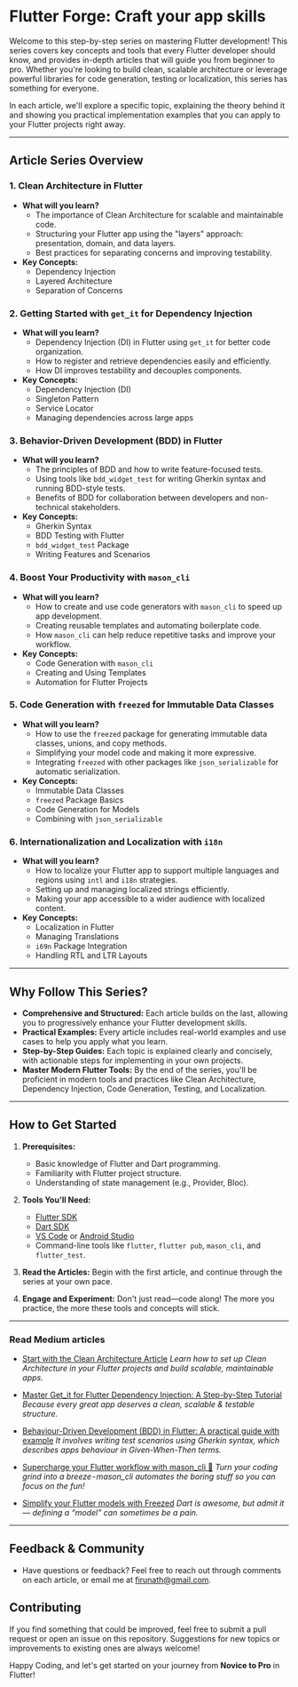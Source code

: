 # **Flutter Forge: Craft your app skills**

Welcome to this step-by-step series on mastering Flutter development! This series covers key concepts and tools that every Flutter developer should know, and provides in-depth articles that will guide you from beginner to pro. Whether you're looking to build clean, scalable architecture or leverage powerful libraries for code generation, testing or localization, this series has something for everyone.

In each article, we'll explore a specific topic, explaining the theory behind it and showing you practical implementation examples that you can apply to your Flutter projects right away.

---

## **Article Series Overview**

### 1. **Clean Architecture in Flutter**

- **What will you learn?**
  - The importance of Clean Architecture for scalable and maintainable code.
  - Structuring your Flutter app using the "layers" approach: presentation, domain, and data layers.
  - Best practices for separating concerns and improving testability.
- **Key Concepts:**
  - Dependency Injection
  - Layered Architecture
  - Separation of Concerns

### 2. **Getting Started with `get_it` for Dependency Injection**

- **What will you learn?**
  - Dependency Injection (DI) in Flutter using `get_it` for better code organization.
  - How to register and retrieve dependencies easily and efficiently.
  - How DI improves testability and decouples components.
- **Key Concepts:**
  - Dependency Injection (DI)
  - Singleton Pattern
  - Service Locator
  - Managing dependencies across large apps

### 3. **Behavior-Driven Development (BDD) in Flutter**

- **What will you learn?**
  - The principles of BDD and how to write feature-focused tests.
  - Using tools like `bdd_widget_test` for writing Gherkin syntax and running BDD-style tests.
  - Benefits of BDD for collaboration between developers and non-technical stakeholders.
- **Key Concepts:**
  - Gherkin Syntax
  - BDD Testing with Flutter
  - `bdd_widget_test` Package
  - Writing Features and Scenarios

### 4. **Boost Your Productivity with `mason_cli`**

- **What will you learn?**
  - How to create and use code generators with `mason_cli` to speed up app development.
  - Creating reusable templates and automating boilerplate code.
  - How `mason_cli` can help reduce repetitive tasks and improve your workflow.
- **Key Concepts:**
  - Code Generation with `mason_cli`
  - Creating and Using Templates
  - Automation for Flutter Projects

### 5. **Code Generation with `freezed` for Immutable Data Classes**

- **What will you learn?**
  - How to use the `freezed` package for generating immutable data classes, unions, and copy methods.
  - Simplifying your model code and making it more expressive.
  - Integrating `freezed` with other packages like `json_serializable` for automatic serialization.
- **Key Concepts:**
  - Immutable Data Classes
  - `freezed` Package Basics
  - Code Generation for Models
  - Combining with `json_serializable`

### 6. **Internationalization and Localization with `i18n`**

- **What will you learn?**
  - How to localize your Flutter app to support multiple languages and regions using `intl` and `i18n` strategies.
  - Setting up and managing localized strings efficiently.
  - Making your app accessible to a wider audience with localized content.
- **Key Concepts:**
  - Localization in Flutter
  - Managing Translations
  - `i69n` Package Integration
  - Handling RTL and LTR Layouts

---

## **Why Follow This Series?**

- **Comprehensive and Structured:** Each article builds on the last, allowing you to progressively enhance your Flutter development skills.
- **Practical Examples:** Every article includes real-world examples and use cases to help you apply what you learn.
- **Step-by-Step Guides:** Each topic is explained clearly and concisely, with actionable steps for implementing in your own projects.
- **Master Modern Flutter Tools:** By the end of the series, you'll be proficient in modern tools and practices like Clean Architecture, Dependency Injection, Code Generation, Testing, and Localization.

---

## **How to Get Started**

1. **Prerequisites:**

   - Basic knowledge of Flutter and Dart programming.
   - Familiarity with Flutter project structure.
   - Understanding of state management (e.g., Provider, Bloc).

2. **Tools You'll Need:**

   - [Flutter SDK](https://flutter.dev/docs/get-started/install)
   - [Dart SDK](https://dart.dev/get-dart)
   - [VS Code](https://code.visualstudio.com/) or [Android Studio](https://developer.android.com/studio)
   - Command-line tools like `flutter`, `flutter pub`, `mason_cli`, and `flutter_test`.

3. **Read the Articles:** Begin with the first article, and continue through the series at your own pace.

4. **Engage and Experiment:** Don't just read—code along! The more you practice, the more these tools and concepts will stick.

---


### **Read Medium articles**

- [Start with the Clean Architecture Article](https://medium.com/@firunath/clean-architecture-in-flutter-a-simple-guide-for-beginners-f4b77702e94a)  _Learn how to set up Clean Architecture in your Flutter projects and build scalable, maintainable apps._

- [Master Get_it for Flutter Dependency Injection: A Step-by-Step Tutorial](https://medium.com/@firunath/dependency-injection-made-easy-with-get-it-step-by-step-flutter-tutorial-1d02e39da885) _Because every great app deserves a clean, scalable & testable structure._

- [Behaviour-Driven Development (BDD) in Flutter: A practical guide with example](https://medium.com/@firunath/behaviour-driven-development-bdd-in-flutter-a-practical-guide-with-example-215d71939c52) _It involves writing test scenarios using Gherkin syntax, which describes apps behaviour in Given-When-Then terms._

- [Supercharge your Flutter workflow with mason_cli 🚀](https://medium.com/@firunath/supercharge-your-flutter-workflow-with-mason-cli-5aefad7ae04c) _Turn your coding grind into a breeze - mason_cli automates the boring stuff so you can focus on the fun!_

- [Simplify your Flutter models with Freezed](https://medium.com/@firunath/simplify-your-flutter-models-with-freezed-6daac690e0f3) _Dart is awesome, but admit it — defining a “model” can sometimes be a pain._

---

## **Feedback & Community**

- Have questions or feedback? Feel free to reach out through comments on each article, or email me at [firunath@gmail.com](mailto:firunath@gmail.com).



## **Contributing**

If you find something that could be improved, feel free to submit a pull request or open an issue on this repository. Suggestions for new topics or improvements to existing ones are always welcome!

Happy Coding, and let's get started on your journey from **Novice to Pro** in Flutter!
